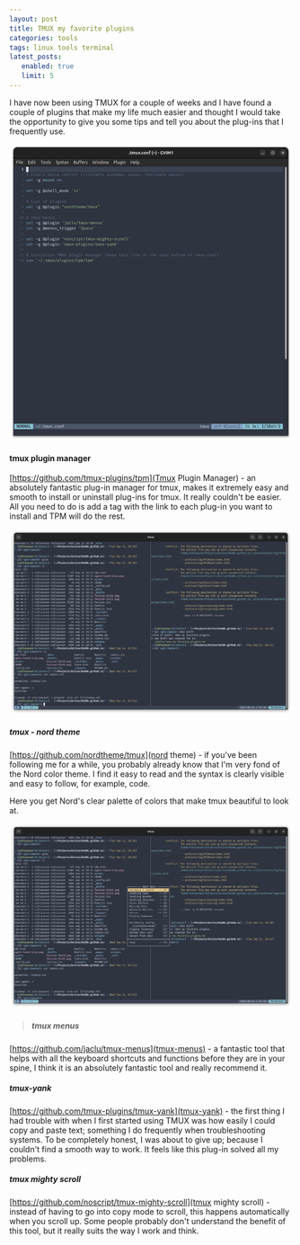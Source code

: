 ```yaml
---
layout: post
title: TMUX my favorite plugins
categories: tools
tags: linux tools terminal
latest_posts:
   enabled: true
   limit: 5
---
```

<p class="fs-5">
I have now been using TMUX for a couple of weeks and I have found a couple of plugins that make my life much easier and thought I would take the opportunity to give you some tips and tell you about the plug-ins that I frequently use.
</p>

<img width="750" class="rounded mx-auto d-block" src="/assets/img/tmux-my-favorite-plugins-2.png">

#### tmux plugin manager
[https://github.com/tmux-plugins/tpm](Tmux Plugin Manager) - an absolutely fantastic plug-in manager for tmux, makes it extremely easy and smooth to install or uninstall plug-ins for tmux. It really couldn't be easier. All you need to do is add a tag with the link to each plug-in you want to install and TPM will do the rest.

<img width="750" class="rounded mx-auto d-block" src="/assets/img/tmux-my-favorite-plugins-0.png">

##### tmux - nord theme
[https://github.com/nordtheme/tmux](nord theme) - if you've been following me for a while, you probably already know that I'm very fond of the Nord color theme. I find it easy to read and the syntax is clearly visible and easy to follow, for example, code.

Here you get Nord's clear palette of colors that make tmux beautiful to look at.

<img width="750" class="rounded mx-auto d-block" src="/assets/img/tmux-my-favorite-plugins-1.png">

>##### tmux menus
[https://github.com/jaclu/tmux-menus](tmux-menus) - a fantastic tool that helps with all the keyboard shortcuts and functions before they are in your spine, I think it is an absolutely fantastic tool and really recommend it.

##### tmux-yank
[https://github.com/tmux-plugins/tmux-yank](tmux-yank) - the first thing I had trouble with when I first started using TMUX was how easily I could copy and paste text; something I do frequently when troubleshooting systems. To be completely honest, I was about to give up; because I couldn't find a smooth way to work. It feels like this plug-in solved all my problems.


##### tmux mighty scroll
[https://github.com/noscript/tmux-mighty-scroll](tmux mighty scroll) - instead of having to go into copy mode to scroll, this happens automatically when you scroll up. Some people probably don't understand the benefit of this tool, but it really suits the way I work and think.
